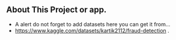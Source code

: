 ## About This Project or app.
- A alert do not forget to add datasets here you can get it from...
- https://www.kaggle.com/datasets/kartik2112/fraud-detection .
 

